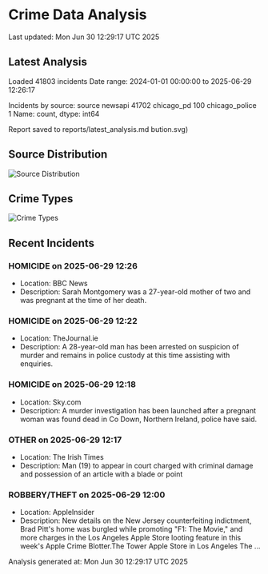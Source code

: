 # Crime Data Analysis
Last updated: Mon Jun 30 12:29:17 UTC 2025

## Latest Analysis

Loaded 41803 incidents
Date range: 2024-01-01 00:00:00 to 2025-06-29 12:26:17

Incidents by source:
source
newsapi           41702
chicago_pd          100
chicago_police        1
Name: count, dtype: int64

Report saved to reports/latest_analysis.md
bution.svg)

## Source Distribution
![Source Distribution](images/source_distribution.svg)

## Crime Types
![Crime Types](images/crime_types.svg)

## Recent Incidents

### HOMICIDE on 2025-06-29 12:26
- Location: BBC News
- Description: Sarah Montgomery was a 27-year-old mother of two and was pregnant at the time of her death.


### HOMICIDE on 2025-06-29 12:22
- Location: TheJournal.ie
- Description: A 28-year-old man has been arrested on suspicion of murder and remains in police custody at this time assisting with enquiries.


### HOMICIDE on 2025-06-29 12:18
- Location: Sky.com
- Description: A murder investigation has been launched after a pregnant woman was found dead in Co Down, Northern Ireland, police have said.


### OTHER on 2025-06-29 12:17
- Location: The Irish Times
- Description: Man (19) to appear in court charged with criminal damage and possession of an article with a blade or point


### ROBBERY/THEFT on 2025-06-29 12:00
- Location: AppleInsider
- Description: New details on the New Jersey counterfeiting indictment, Brad Pitt's home was burgled while promoting "F1: The Movie," and more charges in the Los Angeles Apple Store looting feature in this week's Apple Crime Blotter.The Tower Apple Store in Los Angeles The …

Analysis generated at: Mon Jun 30 12:29:17 UTC 2025
